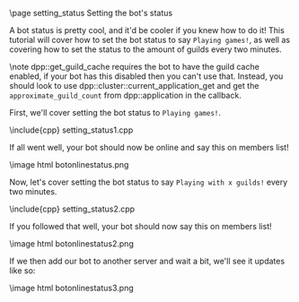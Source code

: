 \page setting_status Setting the bot's status

A bot status is pretty cool, and it'd be cooler if you knew how to do it! This tutorial will cover how to set the bot status to say `Playing games!`, as well as covering how to set the status to the amount of guilds every two minutes.

\note dpp::get_guild_cache requires the bot to have the guild cache enabled, if your bot has this disabled then you can't use that. Instead, you should look to use dpp::cluster::current_application_get and get the `approximate_guild_count` from dpp::application in the callback.

First, we'll cover setting the bot status to `Playing games!`.

\include{cpp} setting_status1.cpp

If all went well, your bot should now be online and say this on members list!

\image html botonlinestatus.png

Now, let's cover setting the bot status to say `Playing with x guilds!` every two minutes.

\include{cpp} setting_status2.cpp

If you followed that well, your bot should now say this on members list!

\image html botonlinestatus2.png

If we then add our bot to another server and wait a bit, we'll see it updates like so:

\image html botonlinestatus3.png